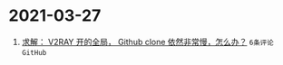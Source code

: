 # 2021-03-27

1. [求解： V2RAY 开的全局， Github clone 依然非常慢，怎么办？](https://www.v2ex.com/t/765594) `6条评论` `GitHub`
